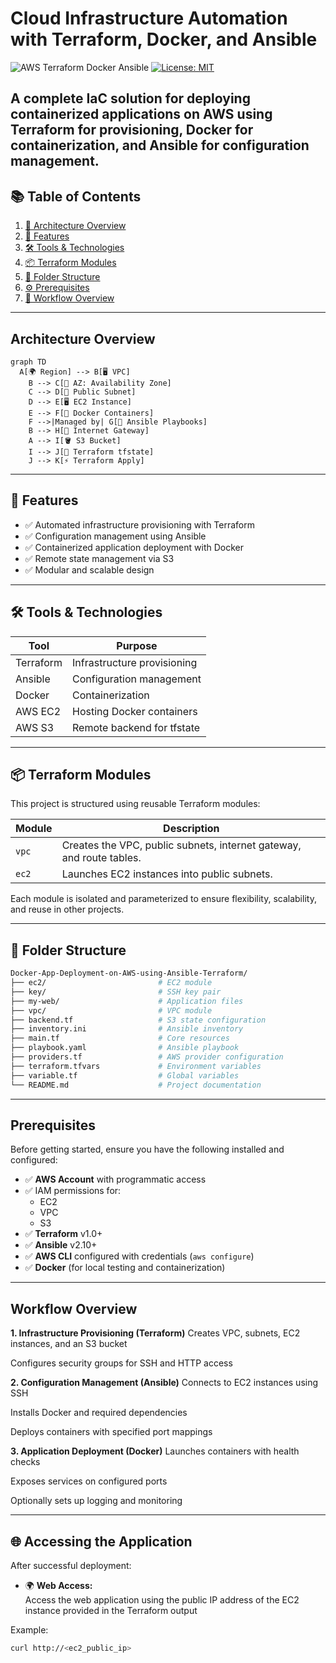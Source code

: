 # Cloud Infrastructure Automation with Terraform, Docker, and Ansible

![AWS Terraform Docker Ansible](https://img.shields.io/badge/AWS-Terraform_Ansible_Docker-orange) 
[![License: MIT](https://img.shields.io/badge/License-MIT-blue.svg)](LICENSE)

A complete IaC solution for deploying containerized applications on AWS using Terraform for provisioning, Docker for containerization, and Ansible for configuration management.
---
## 📚 Table of Contents

1. [📌 Architecture Overview](#architecture-overview)
2. [🚀 Features](#-features)
3. [🛠️ Tools & Technologies](#️-tools--technologies)
4. [📦 Terraform Modules](#-terraform-modules)
5. [📂 Folder Structure](#-folder-structure)
6. [⚙️ Prerequisites](#prerequisites)
7. [🔄 Workflow Overview](#workflow-overview)
---
## Architecture Overview
``` mermaid
graph TD
  A[🌍 Region] --> B[🖥️ VPC]
    B --> C[📍 AZ: Availability Zone]
    C --> D[📶 Public Subnet]
    D --> E[🖥️ EC2 Instance]
    E --> F[🐳 Docker Containers]
    F -->|Managed by| G[🤖 Ansible Playbooks]
    B --> H[🌉 Internet Gateway]
    A --> I[🪣 S3 Bucket]
    I --> J[📁 Terraform tfstate]
    J --> K[⚡ Terraform Apply]
```
---

## 🚀 Features

- ✅ Automated infrastructure provisioning with Terraform
- ✅ Configuration management using Ansible
- ✅ Containerized application deployment with Docker
- ✅ Remote state management via S3
- ✅ Modular and scalable design

---

## 🛠️ Tools & Technologies

| Tool        | Purpose                        |
|-------------|--------------------------------|
| Terraform   | Infrastructure provisioning    |
| Ansible     | Configuration management       |
| Docker      | Containerization               |
| AWS EC2     | Hosting Docker containers      |
| AWS S3      | Remote backend for tfstate     |

---

## 📦 Terraform Modules

This project is structured using reusable Terraform modules:

| Module  | Description |
|---------|-------------|
| `vpc`   | Creates the VPC, public subnets, internet gateway, and route tables. |
| `ec2`   | Launches EC2 instances into public subnets. |

Each module is isolated and parameterized to ensure flexibility, scalability, and reuse in other projects.

---
## 📂 Folder Structure

```bash
Docker-App-Deployment-on-AWS-using-Ansible-Terraform/
├── ec2/                         # EC2 module
├── key/                         # SSH key pair
├── my-web/                      # Application files
├── vpc/                         # VPC module
├── backend.tf                   # S3 state configuration
├── inventory.ini                # Ansible inventory
├── main.tf                      # Core resources
├── playbook.yaml                # Ansible playbook
├── providers.tf                 # AWS provider configuration
├── terraform.tfvars             # Environment variables
├── variable.tf                  # Global variables
└── README.md                    # Project documentation
```
---
## Prerequisites

Before getting started, ensure you have the following installed and configured:

- ✅ **AWS Account** with programmatic access
- ✅ IAM permissions for:
  - EC2
  - VPC
  - S3
- ✅ **Terraform** v1.0+
- ✅ **Ansible** v2.10+
- ✅ **AWS CLI** configured with credentials (`aws configure`)
- ✅ **Docker** (for local testing and containerization)
---
## Workflow Overview
**1. Infrastructure Provisioning (Terraform)**
Creates VPC, subnets, EC2 instances, and an S3 bucket

Configures security groups for SSH and HTTP access

**2. Configuration Management (Ansible)**
Connects to EC2 instances using SSH

Installs Docker and required dependencies

Deploys containers with specified port mappings

**3. Application Deployment (Docker)**
Launches containers with health checks

Exposes services on configured ports

Optionally sets up logging and monitoring

---
## 🌐 Accessing the Application

After successful deployment:

- 🌍 **Web Access:**  
  Access the web application using the public IP address of the EC2 instance provided in the Terraform output


Example:
```bash
curl http://<ec2_public_ip>
```

